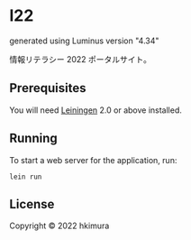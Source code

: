 # l22

generated using Luminus version "4.34"

情報リテラシー 2022 ポータルサイト。

## Prerequisites

You will need [Leiningen][1] 2.0 or above installed.

[1]: https://github.com/technomancy/leiningen

## Running

To start a web server for the application, run:

    lein run

## License

Copyright © 2022 hkimura
